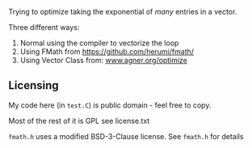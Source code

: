 Trying to optimize taking the exponential of _many_ entries in a vector.

Three different ways:

1.  Normal using the compiler to vectorize the loop
2.  Using FMath from https://github.com/herumi/fmath/
3.  Using Vector Class from: www.agner.org/optimize

## Licensing

My code here (in `test.C`) is public domain - feel free to copy.

Most of the rest of it is GPL see license.txt

`fmath.h` uses a modified BSD-3-Clause license.  See `fmath.h` for details
